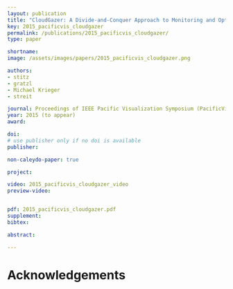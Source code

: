 ```yaml
---
layout: publication
title: "CloudGazer: A Divide-and-Conquer Approach to Monitoring and Optimizing Cloud-Based Networks"
key: 2015_pacificvis_cloudgazer
permalink: /publications/2015_pacificvis_cloudgazer/
type: paper

shortname:
image: /assets/images/papers/2015_pacificvis_cloudgazer.png

authors:
- stitz
- gratzl
- Michael Krieger
- streit

journal: Proceedings of IEEE Pacific Visualization Symposium (PacificVis '15)
year: 2015 (to appear)
award:

doi: 
# use publisher only if no doi is available
publisher:

non-caleydo-paper: true

project: 

video: 2015_pacificvis_cloudgazer_video
preview-video:


pdf: 2015_pacificvis_cloudgazer.pdf
supplement:
bibtex:

abstract: 

---
```


# Acknowledgements
